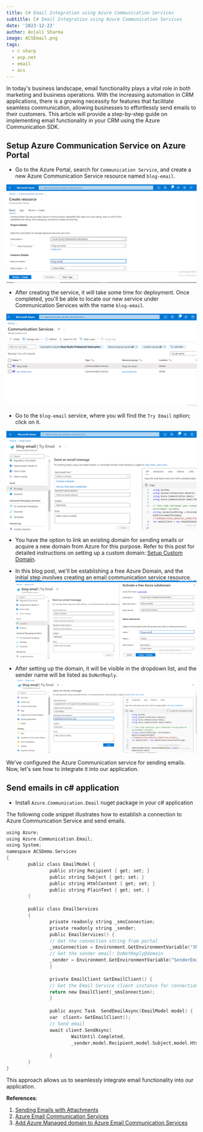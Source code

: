 ```yaml
---
title: C# Email Integration using Azure Communication Services
subtitle: C# Email Integration using Azure Communication Services
date: '2023-12-23'
author: Anjali Sharma
image: ACSEmail.png
tags:
  - c sharp
  - asp.net
  - email
  - acs
---
```


In today's business landscape, email functionality plays a vital role in both marketing and business operations. With the increasing automation in CRM applications, there is a growing necessity for features that facilitate seamless communication, allowing businesses to effortlessly send emails to their customers. This article will provide a step-by-step guide on implementing email functionality in your CRM using the Azure Communication SDK.


## Setup Azure Communication Service on Azure Portal
- Go to the Azure Portal, search for `Communication Service`, and create a new Azure Communication Service resource named `blog-email`.

![ACSEmailResource](ACSEmailResource.png)

- After creating the service, it will take some time for deployment. Once completed, you'll be able to locate our new service under Communication Services with the name `blog-email`.

![ACSList](ACSList.PNG)

- Go to the `blog-email` service, where you will find the `Try Email` option; click on it.

![SetupEmailService](ACSEmailSetup.PNG)

- You have the option to link an existing domain for sending emails or acquire a new domain from Azure for this purpose. Refer to this post for detailed instructions on setting up a custom domain: [Setup Custom Domain](https://learn.microsoft.com/en-us/azure/communication-services/quickstarts/email/add-azure-managed-domains).

- In this blog post, we'll be establishing a free Azure Domain, and the initial step involves creating an email communication service resource.
![EmailCommunicationServiceDomain](EmailCommunicationServiceDomain.PNG)

- After setting up the domain, it will be visible in the dropdown list, and the sender name will be listed as `DoNotReply`.
![sendemail](sendemail.PNG)

We've configured the Azure Communication service for sending emails. Now, let's see how to integrate it into our application.

## Send emails in c# application

- Install `Azure.Communication.Email` nuget package in your c# application

The following code snippet illustrates how to establish a connection to Azure Communication Service and send emails.

```c sharp: EmailServices.cs
using Azure;
using Azure.Communication.Email;
using System;
namespace ACSDemo.Services
{
        public class EmailModel {    
                public string Recipient { get; set; }
                public string Subject { get; set; }
                public string HtmlContent { get; set; }
                public string PlainText { get; set; }
        }

        public class EmailServices
        {
                private readonly string _smsConnection;
                private readonly string _sender;
                public EmailServices() {
                // Get the connection string from portal
                _smsConnection = Environment.GetEnvironmentVariable("SMSConnectionString");               
                // Get the sender email: DoNotReply@domain
                _sender = Environment.GetEnvironmentVariable("SenderEmail");            
                }

                private EmailClient GetEmailClient() { 
                // Get the Email Service client instance for connection string         
                return new EmailClient(_smsConnection);
                }

                public async Task  SendEmailAsync(EmailModel model) { 
                var  client= GetEmailClient();
                // Send email 
                await client.SendAsync(
                        WaitUntil.Completed,
                        _sender,model.Recipient,model.Subject,model.HtmlContent,model.PlainText);

                }
        }
}
```
This approach allows us to seamlessly integrate email functionality into our application.

**References**:
1. [Sending Emails with Attachments](https://learn.microsoft.com/en-us/azure/communication-services/quickstarts/email/send-email-advanced/send-email-with-attachments)
2. [Azure Email Communication Services ](https://learn.microsoft.com/en-us/azure/communication-services/quickstarts/email/create-email-communication-resource)
3. [Add Azure Managed domain to Azure Email Communication Services](https://learn.microsoft.com/en-us/azure/communication-services/quickstarts/email/add-azure-managed-domains)





